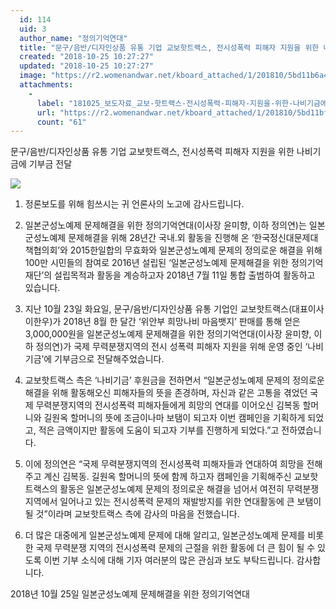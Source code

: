 ```yaml
---
  id: 114
  uid: 3
  author_name: "정의기억연대"
  title: "문구/음반/디자인상품 유통 기업 교보핫트랙스, 전시성폭력 피해자 지원을 위한 나비기금에 기부금 전달"
  created: "2018-10-25 10:27:27"
  updated: "2018-10-25 10:27:27"
  image: "https://r2.womenandwar.net/kboard_attached/1/201810/5bd11b6a4c12c3739324.jpg"
  attachments: 
    - 
      label: "181025_보도자료_교보-핫트랙스-전시성폭력-피해자-지원을-위한-나비기금에-기부금-전달.pdf"
      url: "https://r2.womenandwar.net/kboard_attached/1/201810/5bd11bffcd1489470460.pdf"
      count: "61"
---
```

문구/음반/디자인상품 유통 기업 교보핫트랙스, 전시성폭력 피해자 지원을 위한 나비기금에 기부금 전달

![](https://r2.womenandwar.net/kboard_attached/1/201810/5bd11b6a4c12c3739324.jpg)

1. 정론보도를 위해 힘쓰시는 귀 언론사의 노고에 감사드립니다.

2. 일본군성노예제 문제해결을 위한 정의기억연대(이사장 윤미향, 이하 정의연)는 일본군성노예제 문제해결을 위해 28년간 국내.외 활동을 진행해 온 ‘한국정신대문제대책협의회’와 2015한일합의 무효화와 일본군성노예제 문제의 정의로운 해결을 위해 100만 시민들의 참여로 2016년 설립된 ‘일본군성노예제 문제해결을 위한 정의기억재단’의 설립목적과 활동을 계승하고자 2018년 7월 11일 통합 출범하여 활동하고 있습니다. 

3. 지난 10월 23일 화요일, 문구/음반/디자인상품 유통 기업인 교보핫트랙스(대표이사 이한우)가 2018년 8월 한 달간 ‘위안부 희망나비 마음뱃지’ 판매를 통해 얻은 3,000,000원을 일본군성노예제 문제해결을 위한 정의기억연대(이사장 윤미향, 이하 정의연)가 국제 무력분쟁지역의 전시 성폭력 피해자 지원을 위해 운영 중인 ‘나비기금’에 기부금으로 전달해주었습니다. 

4. 교보핫트랙스 측은 ‘나비기금’ 후원금을 전하면서 “일본군성노예제 문제의 정의로운 해결을 위해 활동해오신 피해자들의 뜻을 존경하며, 자신과 같은 고통을 겪었던 국제 무력분쟁지역의 전시성폭력 피해자들에게 희망의 연대를 이어오신 김복동 할머니와 길원옥 할머니의 뜻에 조금이나마 보탬이 되고자 이번 캠페인을 기획하게 되었고, 적은 금액이지만 활동에 도움이 되고자 기부를 진행하게 되었다.”고 전하였습니다. 

5. 이에 정의연은 “국제 무력분쟁지역의 전시성폭력 피해자들과 연대하여 희망을 전해주고 계신 김복동. 길원옥 할머니의 뜻에 함께 하고자 캠페인을 기획해주신 교보핫트랙스의 활동은 일본군성노예제 문제의 정의로운 해결을 넘어서 여전히 무력분쟁 지역에서 일어나고 있는 전시성폭력 문제의 재발방지를 위한 연대활동에 큰 보탬이 될 것”이라며 교보핫트랙스 측에 감사의 마음을 전했습니다.

6. 더 많은 대중에게 일본군성노예제 문제에 대해 알리고, 일본군성노예제 문제를 비롯한 국제 무력분쟁 지역의 전시성폭력 문제의 근절을 위한 활동에 더 큰 힘이 될 수 있도록 이번 기부 소식에 대해 기자 여러분의 많은 관심과 보도 부탁드립니다. 감사합니다. 

 
2018년 10월 25일 
일본군성노예제 문제해결을 위한 정의기억연대